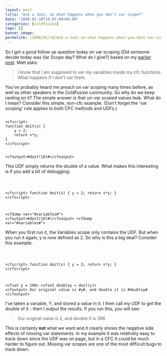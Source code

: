 ```yaml
---
layout: post
title: "Ask a Jedi: So what happens when you don't var scope?"
date: "2008-03-18T19:03:00+06:00"
categories: [coldfusion]
tags: []
banner_image: 
permalink: /2008/03/18/Ask-a-Jedi-So-what-happens-when-you-dont-var-scope
---
```


So I got a good follow up question today on var scoping (Did someone decide today was Var Scope day? What do I give?) based on my <a href="http://www.raymondcamden.com/index.cfm/2008/3/18/Ask-a-Jedi-CFC-Scope-Question">earlier post</a>. Matt asks:

<blockquote>
<p>
I know that I am supposed to var my variables inside my cfc functions. What happens if I don't var them.
</p>
</blockquote>

You've probably heard me preach on var scoping many times before, as well as other speakers in the ColdFusion community. So why do we keep ranting on it? The simple answer is that un-var scoped values leak. What do I mean? Consider this simple, non-cfc example. (Don't forget the 'var scoping' rule applies to both CFC methods and UDFs.)
<!--more-->
<code>
&lt;cfscript&gt;
function doit(x) {
	y = 2;
	return x*y;
}
&lt;/cfscript&gt;

&lt;cfoutput&gt;#doit(10)#&lt;/cfoutput&gt;
</code>

This UDF simply returns the double of a value. What makes this interesting is if you add a bit of debugging:

<code>

&lt;cfscript&gt;
function doit(x) {
	y = 2;
	return x*y;
}
&lt;/cfscript&gt;

&lt;cfdump var="#variables#"&gt;
&lt;cfoutput&gt;#doit(10)#&lt;/cfoutput&gt;
&lt;cfdump var="#variables#"&gt;
</code>

When you first run it, the Variables scope only contains the UDF. But when you run it again, y is now defined as 2. So why is this a big deal? Consider this example:

<code>

&lt;cfscript&gt;
function doit(x) {
	y = 2;
	return x*y;
}
&lt;/cfscript&gt;

&lt;cfset y = 199&gt;
&lt;cfset doubley = doit(y)&gt;
&lt;cfoutput&gt;
Our original value is #y#, and double it is #doubley#
&lt;/cfoutput&gt;
</code>

I've taken a variable, Y, and stored a value in it. I then call my UDF to get the double of it - then I output the results. If you run this, you will see:

<blockquote>
<p>
Our original value is 2, and double it is 398 
</p>
</blockquote>

This is certainly <b>not</b> what we want and it clearly shows the negative side effects of missing var statements. In my example it was relatively easy to track down since the UDF was on page, but in a CFC it could be much harder to figure out. Missing var scopes are one of the most difficult bugs to track down.